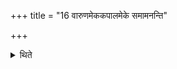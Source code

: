 +++
title = "16 वारुणमेककपालमेके समामनन्ति"

+++

<details><summary>थिते</summary>

16. According to some ritualists there should be a sacrificial bread prepared on one potsherd for Varuṇa (instead of the remnants of the milk-mess).
</details>
